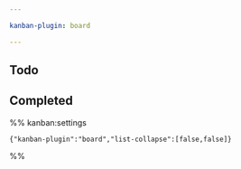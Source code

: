 ```yaml
---

kanban-plugin: board

---
```


## Todo



## Completed





%% kanban:settings
```
{"kanban-plugin":"board","list-collapse":[false,false]}
```
%%